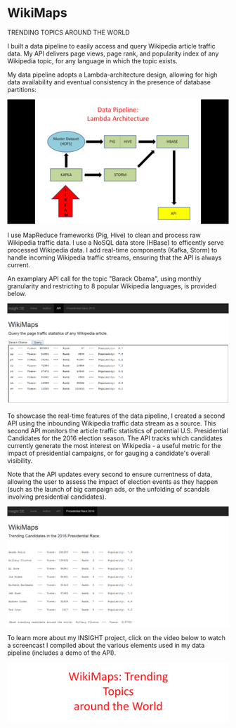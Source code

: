 # WikiMaps
TRENDING TOPICS AROUND THE WORLD


I built a data pipeline to easily access and query Wikipedia article traffic data. My API delivers page views, page rank, and popularity index of any Wikipedia topic, for any language in which the topic exists.   

My data pipeline adopts a Lambda-architecture design, allowing for high data availability and eventual consistency in the presence of database partitions: 

![alt tag](images/Data_Pipeline1.png "Data Pipeline")

I use MapReduce frameworks (Pig, Hive) to clean and process raw Wikipedia traffic data. I use a NoSQL data store (HBase) to efficently serve processed Wikipedia data. I add real-time components (Kafka, Storm) to handle incoming Wikipedia traffic streams, ensuring that the API is always current. 

An examplary API call for the topic "Barack Obama", using monthly granularity and restricting to 8 popular Wikipedia languages, is provided below.

![alt tag](images/API.png "API")

To showcase the real-time features of the data pipeline, I created a second API using the inbounding Wikipedia traffic data stream as a source. This second API monitors the article traffic statistics of potential U.S. Presidential Candidates for the 2016 election season. The API tracks which candidates currently generate the most interest on Wikipedia - a useful metric for the impact of presidential campaigns, or for gauging a candidate's overall visibility. 

Note that the API updates every second to ensure currentness of data, allowing the user to assess the impact of election events as they happen (such as the launch of big campaign ads, or the unfolding of scandals involving presidential candidates). 

![alt tag](images/API2.png "API2")

To learn more about my INSIGHT project, click on the video below to watch a screencast I compiled about the various elements used in my data pipeline (includes a demo of the API).

[![Screenshot](images/Screen.png)](http://youtu.be/X8Ot2fyiDU8)

